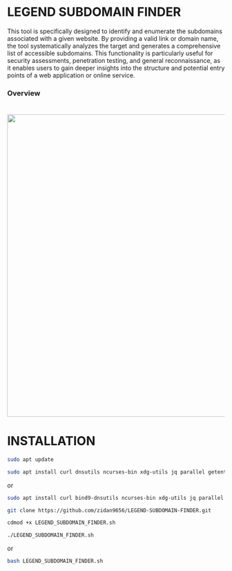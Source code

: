 # LEGEND SUBDOMAIN FINDER
This tool is specifically designed to identify and enumerate the subdomains associated with a given website. By providing a valid link or domain name, the tool systematically analyzes the target and generates a comprehensive list of accessible subdomains. This functionality is particularly useful for security assessments, penetration testing, and general reconnaissance, as it enables users to gain deeper insights into the structure and potential entry points of a web application or online service.

### Overview
<h1 align="center">
  <img src="https://github.com/zidan9656/IMAGE/blob/main/Debian%2012.x%2064-bit%20-%20VMware%20Workstation%2021-09-2025%2012_33_16.png" width="700px">
  <br>
</h1>

# INSTALLATION
```bash
sudo apt update
```

```bash
sudo apt install curl dnsutils ncurses-bin xdg-utils jq parallel getent
```
or

```bash
sudo apt install curl bind9-dnsutils ncurses-bin xdg-utils jq parallel net-tools

```

```bash
git clone https://github.com/zidan9656/LEGEND-SUBDOMAIN-FINDER.git
```

```bash
cdmod +x LEGEND_SUBDOMAIN_FINDER.sh
```

```bash
./LEGEND_SUBDOMAIN_FINDER.sh
```

or


```bash
bash LEGEND_SUBDOMAIN_FINDER.sh
```
